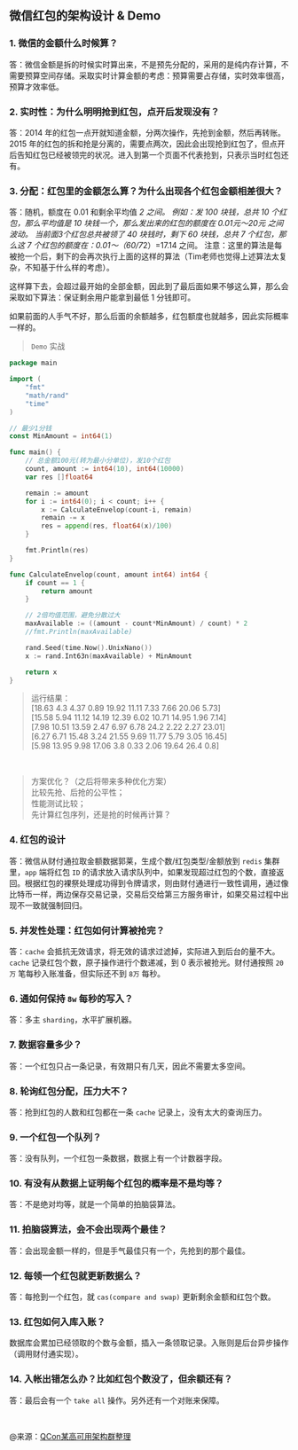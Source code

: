## 微信红包的架构设计 & Demo

### 1. 微信的金额什么时候算？

答：微信金额是拆的时候实时算出来，不是预先分配的，采用的是纯内存计算，不需要预算空间存储。采取实时计算金额的考虑：预算需要占存储，实时效率很高，预算才效率低。

### 2. 实时性：为什么明明抢到红包，点开后发现没有？

答：2014 年的红包一点开就知道金额，分两次操作，先抢到金额，然后再转账。
2015 年的红包的拆和抢是分离的，需要点两次，因此会出现抢到红包了，但点开后告知红包已经被领完的状况。进入到第一个页面不代表抢到，只表示当时红包还有。

### 3. 分配：红包里的金额怎么算？为什么出现各个红包金额相差很大？

答：随机，额度在 0.01 和剩余平均值 *2 之间。
例如：发 100 块钱，总共 10 个红包，那么平均值是 10 块钱一个，那么发出来的红包的额度在 0.01元～20元 之间波动。
当前面3个红包总共被领了 40 块钱时，剩下 60 块钱，总共 7 个红包，那么这 7 个红包的额度在：0.01～（60/7*2）=17.14 之间。
注意：这里的算法是每被抢一个后，剩下的会再次执行上面的这样的算法（Tim老师也觉得上述算法太复杂，不知基于什么样的考虑）。

这样算下去，会超过最开始的全部金额，因此到了最后面如果不够这么算，那么会采取如下算法：保证剩余用户能拿到最低 1 分钱即可。

如果前面的人手气不好，那么后面的余额越多，红包额度也就越多，因此实际概率一样的。

> `Demo` 实战
```go
package main

import (
	"fmt"
	"math/rand"
	"time"
)

// 最少1分钱
const MinAmount = int64(1)

func main() {
	// 总金额100元(转为最小分单位)，发10个红包
	count, amount := int64(10), int64(10000)
	var res []float64

	remain := amount
	for i := int64(0); i < count; i++ {
		x := CalculateEnvelop(count-i, remain)
		remain -= x
		res = append(res, float64(x)/100)
	}

	fmt.Println(res)
}

func CalculateEnvelop(count, amount int64) int64 {
	if count == 1 {
		return amount
	}

	// 2倍均值范围，避免分散过大
	maxAvailable := ((amount - count*MinAmount) / count) * 2
	//fmt.Println(maxAvailable)

	rand.Seed(time.Now().UnixNano())
	x := rand.Int63n(maxAvailable) + MinAmount

	return x
}

```

> 运行结果：   
[18.63 4.3 4.37 0.89 19.92 11.11 7.33 7.66 20.06 5.73]  
[15.58 5.94 11.12 14.19 12.39 6.02 10.71 14.95 1.96 7.14]  
[7.98 10.51 13.59 2.47 6.97 6.78 24.2 2.22 2.27 23.01]  
[6.27 6.71 15.48 3.24 21.55 9.69 11.77 5.79 3.05 16.45]  
[5.98 13.95 9.98 17.06 3.8 0.33 2.06 19.64 26.4 0.8]

<br>

> 方案优化？（之后将带来多种优化方案）  
比较先抢、后抢的公平性；  
性能测试比较；  
先计算红包序列，还是抢的时候再计算？


### 4. 红包的设计

答：微信从财付通拉取金额数据郭莱，生成个数/红包类型/金额放到 `redis` 集群里，`app` 端将红包 `ID` 的请求放入请求队列中，如果发现超过红包的个数，直接返回。根据红包的裸祭处理成功得到令牌请求，则由财付通进行一致性调用，通过像比特币一样，两边保存交易记录，交易后交给第三方服务审计，如果交易过程中出现不一致就强制回归。

### 5. 并发性处理：红包如何计算被抢完？

答：`cache` 会抵抗无效请求，将无效的请求过滤掉，实际进入到后台的量不大。`cache` 记录红包个数，原子操作进行个数递减，到 0 表示被抢光。财付通按照 `20万` 笔每秒入账准备，但实际还不到 `8万` 每秒。

### 6. 通如何保持 `8w` 每秒的写入？

答：多主 `sharding`，水平扩展机器。

### 7. 数据容量多少？

答：一个红包只占一条记录，有效期只有几天，因此不需要太多空间。

### 8. 轮询红包分配，压力大不？

答：抢到红包的人数和红包都在一条 `cache` 记录上，没有太大的查询压力。

### 9. 一个红包一个队列？

答：没有队列，一个红包一条数据，数据上有一个计数器字段。

### 10. 有没有从数据上证明每个红包的概率是不是均等？

答：不是绝对均等，就是一个简单的拍脑袋算法。

### 11. 拍脑袋算法，会不会出现两个最佳？

答：会出现金额一样的，但是手气最佳只有一个，先抢到的那个最佳。

### 12. 每领一个红包就更新数据么？

答：每抢到一个红包，就 `cas(compare and swap)` 更新剩余金额和红包个数。

### 13. 红包如何入库入账？

数据库会累加已经领取的个数与金额，插入一条领取记录。入账则是后台异步操作（调用财付通实现）。

### 14. 入帐出错怎么办？比如红包个数没了，但余额还有？

答：最后会有一个 `take all` 操作。另外还有一个对账来保障。

<br>

@来源：[QCon某高可用架构群整理](https://www.zybuluo.com/yulin718/note/93148)

